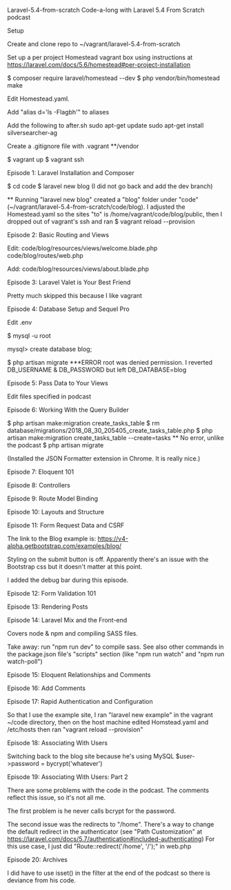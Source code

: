 Laravel-5.4-from-scratch
Code-a-long with Laravel 5.4 From Scratch podcast

Setup

  Create and clone repo to ~/vagrant/laravel-5.4-from-scratch

  Set up a per project Homestead vagrant box using instructions at https://laravel.com/docs/5.6/homestead#per-project-installation

  $ composer require laravel/homestead --dev
  $ php vendor/bin/homestead make

  Edit Homestead.yaml.  

  Add "alias d='ls -Flagbh'" to aliases

  Add the following to after.sh
    sudo apt-get update
    sudo apt-get install silversearcher-ag

  Create a .gitignore file with
    .vagrant
    **/vendor

  $ vagrant up
  $ vagrant ssh

Episode 1: Laravel Installation and Composer


$ cd code
$ laravel new blog
(I did not go back and add the dev branch)

** Running "laravel new blog" created a "blog" folder under "code" (~/vagrant/laravel-5.4-from-scratch/code/blog).  I adjusted the Homestead.yaml so the sites "to" is /home/vagrant/code/blog/public, then I dropped out of vagrant's ssh and ran
$ vagrant reload --provision


Episode 2: Basic Routing and Views

  Edit:
    code/blog/resources/views/welcome.blade.php
    code/blog/routes/web.php

  Add:
      code/blog/resources/views/about.blade.php


Episode 3: Laravel Valet is Your Best Friend

  Pretty much skipped this because I like vagrant


Episode 4: Database Setup and Sequel Pro

  Edit .env

  $ mysql -u root

  mysql> create database blog;

  $ php artisan migrate
  ***ERROR
  root was denied permission.
  I reverted DB_USERNAME & DB_PASSWORD but left DB_DATABASE=blog


Episode 5: Pass Data to Your Views

  Edit files specified in podcast



Episode 6: Working With the Query Builder

  $ php artisan make:migration create_tasks_table
  $ rm database/migrations/2018_08_30_205405_create_tasks_table.php
  $ php artisan make:migration create_tasks_table --create=tasks
  ** No error, unlike the podcast
  $ php artisan migrate

  (Installed the JSON Formatter extension in Chrome.  It is really nice.)


Episode 7: Eloquent 101


Episode 8: Controllers


Episode 9: Route Model Binding


Episode 10: Layouts and Structure


Episode 11: Form Request Data and CSRF

  The link to the Blog example is: https://v4-alpha.getbootstrap.com/examples/blog/

  Styling on the submit button is off.  Apparently there's an issue with the Bootstrap css but it doesn't matter at this point.

  I added the debug bar during this episode.


Episode 12: Form Validation 101


Episode 13: Rendering Posts


Episode 14: Laravel Mix and the Front-end

  Covers node & npm and compiling SASS files.

  Take away: run "npm run dev" to compile sass.  See also other commands in the package.json file's "scripts" section (like "npm run watch" and "npm run watch-poll")


Episode 15: Eloquent Relationships and Comments


Episode 16: Add Comments


Episode 17: Rapid Authentication and Configuration

  So that I use the example site, I ran "laravel new example" in the vagrant ~/code directory, then on the host machine edited Homstead.yaml and /etc/hosts then ran "vagrant reload --provision"

Episode 18: Associating With Users

  Switching back to the blog site because he's using MySQL
  $user->password = bycrypt('whatever')


Episode 19: Associating With Users: Part 2

  There are some problems with the code in the podcast.  The comments reflect this issue, so it's not all me.

  The first problem is he never calls bcrypt for the password.

  The second issue was the redirects to "/home".  There's a way to change the default redirect in the authenticator (see "Path Customization" at https://laravel.com/docs/5.7/authentication#included-authenticating) For this use case, I just did "Route::redirect('/home', '/');" in web.php


Episode 20: Archives

  I did have to use isset() in the filter at the end of the podcast so there is deviance from his code.
